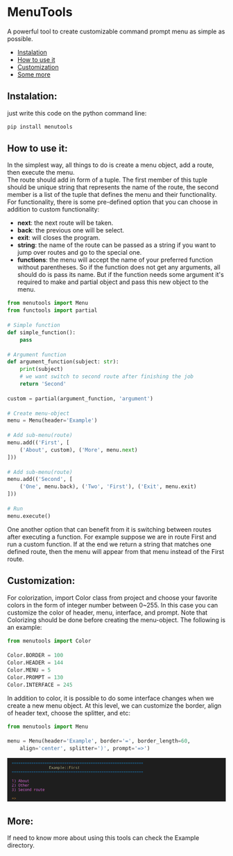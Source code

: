 # MenuTools

A powerful tool to create customizable command prompt menu as simple as possible.

- [Instalation](#instalation)
- [How to use it](#how-to-use-it)
- [Customization](#customization)
- [Some more](#more)

## Instalation:

just write this code on the python command line:

```bash
pip install menutools
```

## How to use it:

In the simplest way, all things to do is create a menu object, add a route, then execute the menu.  
The route should add in form of a tuple. The first member of this tuple should be unique string that represents the name of the route, the second member is a list of the tuple that defines the menu and their functionality. For functionality, there is some pre-defined option that you can choose in addition to custom functionality:

- **next**: the next route will be taken.
- **back**: the previous one will be select.
- **exit**: will closes the program.
- **string**: the name of the route can be passed as a string if you want to jump over routes and go to the special one.
- **functions**: the menu will accept the name of your preferred function without parentheses. So if the function does not get any arguments, all should do is pass its name. But if the function needs some argument it's required to make and partial object and pass this new object to the menu.

```python
from menutools import Menu
from functools import partial

# Simple function
def simple_function():
    pass

# Argument function
def argument_function(subject: str):
    print(subject)
    # we want switch to second route after finishing the job
    return 'Second'

custom = partial(argument_function, 'argument')

# Create menu-object
menu = Menu(header='Example')

# Add sub-menu(route)
menu.add(('First', [
    ('About', custom), ('More', menu.next)
]))

# Add sub-menu(route)
menu.add(('Second', [
    ('One', menu.back), ('Two', 'First'), ('Exit', menu.exit)
]))

# Run
menu.execute()
```

One another option that can benefit from it is switching between routes after executing a function. For example suppose we are in route First and run a custom function. If at the end we return a string that matches one defined route, then the menu will appear from that menu instead of the First route.

## Customization:

For colorization, import Color class from project and choose your favorite colors in the form of integer number between 0~255. In this case you can customize the color of header, menu, interface, and prompt. Note that Colorizing should be done before creating the menu-object. The following is an example:

```python
from menutools import Color

Color.BORDER = 100
Color.HEADER = 144
Color.MENU = 5
Color.PROMPT = 130
Color.INTERFACE = 245
```

In addition to color, it is possible to do some interface changes when we create a new menu object. At this level, we can customize the border, align of header text, choose the splitter, and etc:

```python
from menutools import Menu

menu = Menu(header='Example', border='=', border_length=60,
    align='center', splitter=')', prompt='=>')
```

![Mneu](/src/example.png)

## More:

If need to know more about using this tools can check the Example directory.
